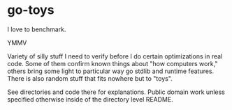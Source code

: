go-toys
=======

I love to benchmark.

YMMV

Variety of silly stuff I need to verify before I do certain optimizations in real code. Some of them confirm known things about "how computers work," others bring some light to particular way go stdlib and runtime features. There is also random stuff that fits nowhere but to "toys".

See directories and code there for explanations. Public domain work unless specified otherwise inside of the directory level README.


